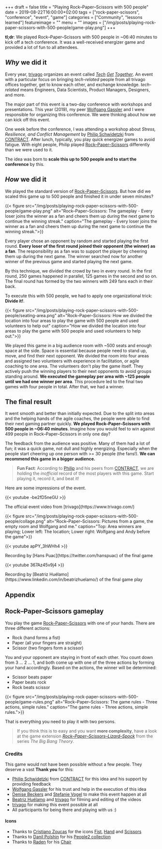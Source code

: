 +++
draft = false
title = "Playing Rock–Paper–Scissors with 500 people"
date = 2019-08-22T16:00:00+02:00
tags = ["rock-paper-scissors", "conference", "event", "game"]
categories = ["Community", "lessons learned"]
featureimage = ""
menu = ""
images = ["/img/posts/playing-rock-paper-scissors-with-500-people/game-play.png"]
+++

**tl;dr**: We played Rock–Paper–Scissors with 500 people in ~06:40 minutes to kick off a tech conference. It was a well-received energizer game and provided a lot of fun to all attendees.

<!--more-->

## _Why_ we did it

Every year, [trivago](https://www.trivago.com/) organizes an event called *[Tech](https://tech.trivago.com/2016/08/02/tech-get-together-2016/) [Get](https://www.youtube.com/watch?v=407f63Df58o) [Together](https://www.facebook.com/watch/?v=869866313182453)*.
An event with a particular focus on bringing _tech-related_ people from all trivago offices together, get to know each other, and exchange knowledge.
_tech-related_ means Engineers, Data Scientists, Product Managers, Designers, and more.

The major part of this event is a two-day conference with workshops and presentations.
This year (2019), my peer [Wolfgang Gassler](https://twitter.com/schafele) and I were responsible for organizing this conference.
We were thinking about how we can kick off this event.

One week before the conference, I was attending a workshop about _Stress, Resilience, and Conflict Management_ by [Philip Schwidetzki](https://www.linkedin.com/in/philip-schwidetzki-9b38b554/) from [CONTRACT](https://world-of-contract.com/en/).
After lunch, typically, you play quick energizer games to avoid fatigue.
With eight people, Philip played [Rock–Paper–Scissors](https://en.wikipedia.org/wiki/Rock%E2%80%93paper%E2%80%93scissors) differently than we were used to it. 

The idea was born to **scale this up to 500 people and to start the conference** by this.

## _How_ we did it

We played the standard version of [Rock–Paper–Scissors](#rock-paper-scissors-gameplay).
But how did we scaled this game up to 500 people and finished it in under seven minutes?

{{< figure src="/img/posts/playing-rock-paper-scissors-with-500-people/game-play.png" alt="Rock–Paper–Scissors: The gameplay - Every loser joins the winner as a fan and cheers them up during the next game to continue the winning streak." caption="The gameplay - Every loser joins the winner as a fan and cheers them up during the next game to continue the winning streak.">}}

Every player chose an opponent by random and started playing the first round.
**Every loser of the first round joined their opponent (the winner) as a fan**.
The responsibility as a fan was to support the player by cheering them up during the next game.
The winner searched now for another winner of the previous game and started playing the next game.

By this technique, we divided the crowd by two in every round. In the first round, 250 games happened in parallel, 125 games in the second and so on. The final round has formed by the two winners with 249 fans each in their back. 

To execute this with 500 people, we had to apply one organizational trick: **Divide it!**.

{{< figure src="/img/posts/playing-rock-paper-scissors-with-500-people/seating-area.png" alt="Rock–Paper–Scissors: How we divided the location into four areas to play the game with 500 people and used volunteers to help out" caption="How we divided the location into four areas to play the game with 500 people and used volunteers to help out.">}}

We played this game in a big audience room with ~500 seats and enough space at the side.
Space is essential because people need to stand up, move, and find their next opponent.
We divided the room into four areas and assigned two volunteers with experience in facilitation, or agile coaching to one area.
The volunteers don't play the game itself.
They actively push the winning players to their next opponents to avoid groups standing around.
**We executed the gameplay per area with ~125 people until we had one winner per area**.
This procedure led to the final two games with four people in total. After that, we had a winner.

## The final result

It went smooth and better than initially expected.
Due to the split into areas and the helping hands of the agile coaches, the people were able to find their next gaming partner quickly.
**We played Rock–Paper–Scissors with 500 people in ~06:40 minutes**.
Imagine how you would feel to win against 499 people in Rock–Paper–Scissors in only one day?

The feedback from the audience was positive.
Many of them had a lot of fun; it was a quick game, not dull and highly energizing.
Especially when the people start cheering up one person with >= 30 people (the fans!).
**We can recommend this game in a bigger audience.**

> **Fun Fact**: According to [Philip](https://www.linkedin.com/in/philip-schwidetzki-9b38b554/) and his peers from [CONTRACT](https://world-of-contract.com/en/), we are holding the _inofficial_ record of the most players with this game.
Start playing it, record it, and beat it!

Here are some impressions of the event.

{{< youtube -be2fD5neGU >}}
<div class="video-caption">
The official event video from [trivago](https://www.trivago.com/)
</div>

{{< figure src="/img/posts/playing-rock-paper-scissors-with-500-people/collage.png" alt="Rock–Paper–Scissors: Pictures from a game, the empty room and Wolfgang and me." caption="Top: Area winners are playing; Lower left: The location; Lower right: Wolfgang and Andy before the game">}}

{{< youtube apPY_3hWHh4 >}}
<div class="video-caption">
Recording by [Hans Puac](https://twitter.com/hanspuac) of the final game
</div>

{{< youtube 367Az45v9j4 >}}
<div class="video-caption">
Recording by [Beatriz Huélamo](https://www.linkedin.com/in/beatrizhuelamo/) of the final game play
</div>

## Appendix

## Rock–Paper–Scissors gameplay

You play the game [Rock–Paper–Scissors](https://en.wikipedia.org/wiki/Rock%E2%80%93paper%E2%80%93scissors) with one of your hands.
There are three different actions:

* Rock (hand forms a fist)
* Paper (all your fingers are straight)
* Scissor (two fingers form a scissor)

You and your opponent are staying in front of each other.
You count down from 3 ... 2 ... 1, and both come up with one of the three actions by forming your hand accordingly.
Based on the actions, the winner will be determined:

* Scissor beats paper
* Paper beats rock
* Rock beats scissor

{{< figure src="/img/posts/playing-rock-paper-scissors-with-500-people/game-rules.png" alt="Rock–Paper–Scissors: The game rules - Three actions, simple rules." caption="The game rules - Three actions, simple rules.">}}

That is everything you need to play it with two persons.

> If you think this is to easy and you want **more complexity**, have a look at the game extension [*Rock–Paper–Scissors–Lizard–Spock*](https://the-big-bang-theory.com/rock-paper-scissors-lizard-spock/) from the series *The Big Bang Theory*.

### Credits

This game would not have been possible without a few people.
They deserve a vast **Thank you** for this:

- [Philip Schwidetzki](https://www.linkedin.com/in/philip-schwidetzki-9b38b554/) from [CONTRACT](https://world-of-contract.com/en/) for this idea and his support by providing feedback
- [Wolfgang Gassler](https://twitter.com/schafele) for his trust and help in the execution of this idea
- [Denise Beckers](https://www.linkedin.com/in/denise-b-14a23115a/) and [Stefanie Vogel](https://www.linkedin.com/in/stefanie-vogel-239141167/) to make this event happen at all
- [Beatriz Huélamo](https://www.linkedin.com/in/beatrizhuelamo/) and [trivago](https://www.trivago.com/) for filming and editing of the videos
- [trivago](https://www.trivago.com/) for making this event possible at all
- All participants for being there and playing with us :)

#### Icons

- Thanks to [Cristiano Zoucas](https://thenounproject.com/cristiano.zoucas) for the icons [Fist](https://thenounproject.com/term/fist/477918/), [Hand](https://thenounproject.com/term/hand/477922/) and [Scissors](https://thenounproject.com/term/scissors/477919/)
- Thanks to [Danil Polshin](https://thenounproject.com/everydaytemplate/) for his [People2 collection](https://thenounproject.com/everydaytemplate/collection/people2/)
- Thanks to [Raden](https://thenounproject.com/adenicons) for his [Chair](https://thenounproject.com/search/?q=chair&i=2731338)